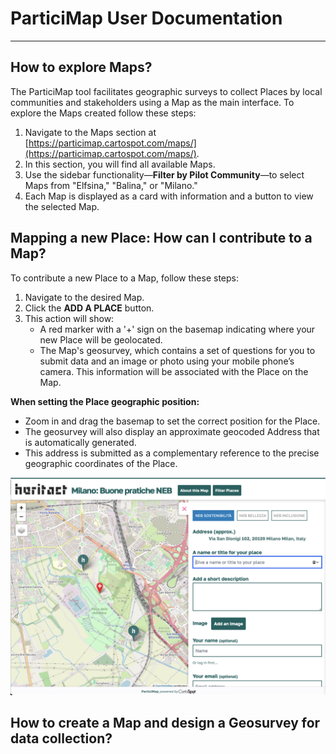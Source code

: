 # ParticiMap User Documentation
---

## How to explore Maps?

The ParticiMap tool facilitates geographic surveys to collect Places by local communities and stakeholders using a Map as the main interface. To explore the Maps created follow these steps:

1. Navigate to the Maps section at [https://particimap.cartospot.com/maps/](https://particimap.cartospot.com/maps/).
2. In this section, you will find all available Maps. 
3. Use the sidebar functionality—**Filter by Pilot Community**—to select Maps from "Elfsina," "Balina," or "Milano."
4. Each Map is displayed as a card with information and a button to view the selected Map.

## Mapping a new Place: How can I contribute to a Map?

To contribute a new Place to a Map, follow these steps:

1. Navigate to the desired Map.
2. Click the **ADD A PLACE** button.
3. This action will show:
   * A red marker with a '+' sign on the basemap indicating where your new Place will be geolocated.
   * The Map's geosurvey, which contains a set of questions for you to submit data and an image or photo using your mobile phone’s camera. This information will be associated with the Place on the Map.

**When setting the Place geographic position:**

* Zoom in and drag the basemap to set the correct position for the Place.
* The geosurvey will also display an approximate geocoded Address that is automatically generated.
* This address is submitted as a complementary reference to the precise geographic coordinates of the Place.

![Map Example](images/ParticiMap_Mapping_a_New_Place.png)

## How to create a Map and design a Geosurvey for  data collection?

